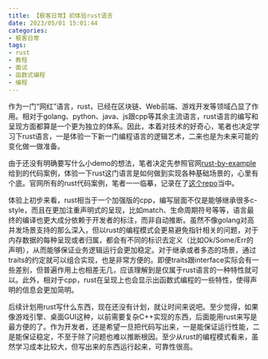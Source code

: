 ```yaml
---
title: 【极客日常】初体验rust语言
date: 2023/05/01 15:01:44
categories:
- 极客日常
tags:
- rust
- 教程
- 面试
- 函数式编程
- 编程
---
```


作为一门“网红”语言，rust，已经在区块链、Web前端、游戏开发等领域凸显了作用。相对于golang、python、java、js跟cpp等其余主流语言，rust语言的编写和呈现方面都算是一个更为独立的体系。因此，本着对技术的好奇心，笔者也决定学习下rust语言，一是体验一下新一门编程语言的逻辑艺术，二来也是为未来可能的变化做一做准备。

由于还没有明确要写什么小demo的想法，笔者决定先参照官网[rust-by-example](https://doc.rust-lang.org/stable/rust-by-example/index.html)给到的代码案例，体验一下rust这门语言是如何做到实现各种基础场景的，心里有个底。官网所有的rust代码案例，笔者一一临摹，记录在了[这个repo](https://github.com/utmhikari/rust-playground)当中。

<!-- more -->

体验上初步来看，rust相当于一个加强版的cpp，编写层面不仅是能够继承很多c-style，而且在更加注重声明式的呈现，比如match、生命周期符号等等，语言最终的编译也更大成分依赖于开发者的标注，而非自动推断。虽然不像golang对高并发场景支持的那么深入，但以rust的编程模式会更易避免指针相关的问题，对于内存数据的每种呈现或者归属，都会有不同的标识去定义（比如Ok/Some/Err的声明），从而能够保证业务逻辑运行会更加稳定。对于继承或者多态的场景，通过traits的约定就可以组合实现，也是非常方便的。即便traits跟interface实际会有一些差别，但普遍作用上也相差无几，应该理解到是仅属于rust语言的一种特性就可以。此外，相对于cpp，rust在呈现上也会显示出函数式编程的一些特性，使得声明的信息会更加简明。

后续计划用rust写什么东西，现在还没有计划，就让时间来说吧。至少觉得，如果像游戏引擎、桌面GUI这种，以前需要复杂C++实现的东西，后面能用rust来写是最方便的了。作为开发者，还是希望一旦把代码写出来，一是能保证运行性能，二是能保证稳定，不至于除了问题也难以推断根因。至少从rust的编程模式看来，虽然学习成本比较大，但写出来的东西运行起来，可靠性很高。
